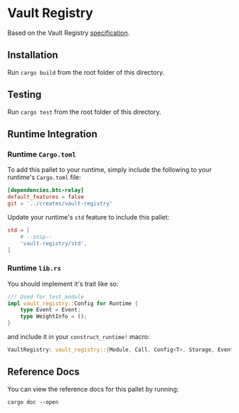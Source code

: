 # Vault Registry

Based on the Vault Registry [specification](https://spec.interlay.io/spec/vault-registry.html).

## Installation

Run `cargo build` from the root folder of this directory.

## Testing

Run `cargo test` from the root folder of this directory.

## Runtime Integration

### Runtime `Cargo.toml`

To add this pallet to your runtime, simply include the following to your runtime's `Cargo.toml` file:

```TOML
[dependencies.btc-relay]
default_features = false
git = '../creates/vault-registry'
```

Update your runtime's `std` feature to include this pallet:

```TOML
std = [
    # --snip--
    'vault-registry/std',
]
```

### Runtime `lib.rs`

You should implement it's trait like so:

```rust
/// Used for test_module
impl vault_registry::Config for Runtime {
    type Event = Event;
    type WeightInfo = ();
}
```

and include it in your `construct_runtime!` macro:

```rust
VaultRegistry: vault_registry::{Module, Call, Config<T>, Storage, Event<T>},
```

## Reference Docs

You can view the reference docs for this pallet by running:

```
cargo doc --open
```
